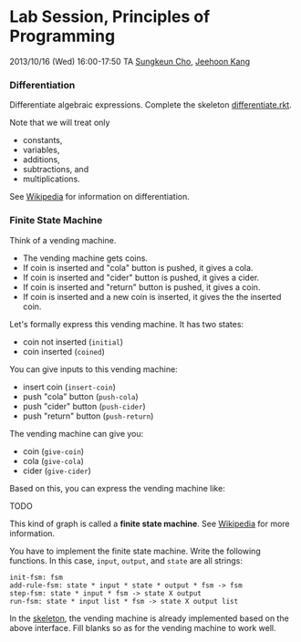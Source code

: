 # Lab Session, Principles of Programming #

2013/10/16 (Wed) 16:00-17:50
TA [Sungkeun Cho](http://ropas.snu.ac.kr/~skcho), [Jeehoon Kang](http://ropas.snu.ac.kr/~jhkang)

### Differentiation ###

Differentiate algebraic expressions. Complete the skeleton
[differentiate.rkt](differentiate.rkt).

Note that we will treat only

+ constants,
+ variables,
+ additions,
+ subtractions, and
+ multiplications.

See [Wikipedia](http://en.wikipedia.org/wiki/Differentiation) for
information on differentiation.

### Finite State Machine ###

Think of a vending machine.

+ The vending machine gets coins.
+ If coin is inserted and "cola" button is pushed, it gives a cola.
+ If coin is inserted and "cider" button is pushed, it gives a cider.
+ If coin is inserted and "return" button is pushed, it gives a coin.
+ If coin is inserted and a new coin is inserted, it gives the the inserted coin.

Let's formally express this vending machine. It has two states:

+ coin not inserted (```initial```)
+ coin inserted (```coined```)

You can give inputs to this vending machine:

+ insert coin (```insert-coin```)
+ push "cola" button (```push-cola```)
+ push "cider" button (```push-cider```)
+ push "return" button (```push-return```)

The vending machine can give you:

+ coin (```give-coin```)
+ cola (```give-cola```)
+ cider (```give-cider```)

Based on this, you can express the vending machine like:

TODO

This kind of graph is called a **finite state machine**. See
[Wikipedia](http://en.wikipedia.org/wiki/Finite-state_machine) for
more information.

You have to implement the finite state machine. Write the following
functions. In this case, ```input```, ```output```, and ```state```
are all strings:

```racket
init-fsm: fsm
add-rule-fsm: state * input * state * output * fsm -> fsm
step-fsm: state * input * fsm -> state X output
run-fsm: state * input list * fsm -> state X output list
```

In the [skeleton](fsm.rkt), the vending machine is already implemented
based on the above interface. Fill blanks so as for the vending
machine to work well.
